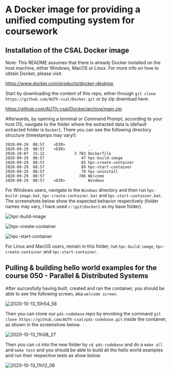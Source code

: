 # A Docker image for providing a unified computing system for coursework

## Installation of the CSAL Docker image

Note: This README assumes that there is already Docker installed on the host machine, either Windows, MacOS or Linux. For more info on how to obtain Docker, please visit:

https://www.docker.com/products/docker-desktop

Start by downloading the content of this repo, either through `git clone https://github.com/AUTh-csal/Docker.git` or by zip download here:
 
https://github.com/AUTh-csal/Docker/archive/main.zip 

Afterwards, by opening a terminal or Command Prompt, according to your host OS, navigate to the folder where the extracted data is (default extracted folder is `Docker`). There you can see the following directory structure (timestamps may vary!):

```
2020-09-29  08:57    <DIR>          .
2020-09-29  08:57    <DIR>          ..
2020-10-07  15:12             3 703 Dockerfile
2020-09-29  08:57                47 hpc-build-image
2020-09-29  08:57                85 hpc-create-container
2020-09-29  08:57                89 hpc-start-container
2020-09-29  08:57                78 hpc-uninstall
2020-09-29  08:57               786 Welcome
2020-09-29  08:57    <DIR>          Windows
```
For Windows users, navigate to the `Windows` directory and then run `hpc-build-image.bat`, `hpc-create-container.bat` and `hpc-start-container.bat`. The screenshots below show the expected behavior respectively (folder names may vary, I have used `c:\git\Docker2` as my base folder).

![hpc-build-image](https://user-images.githubusercontent.com/16119641/95837809-54b33c80-0d41-11eb-8440-7519cede6621.png)

![hpc-create-container](https://user-images.githubusercontent.com/16119641/95837999-8cba7f80-0d41-11eb-9af9-5e94f56f3ceb.png)

![hpc-start-container](https://user-images.githubusercontent.com/16119641/95838179-c25f6880-0d41-11eb-82e7-40ef30f7ccb5.png)

For Linux and MacOS users, remain in this folder, run `hpc-build-image`, `hpc-create-container` and `hpc-start-container`.

## Pulling & building hello world examples for the course 050 - Parallel & Distributed Systems

After succesfully having built, created and ran the container, you should be able to see the following screen, aka `welcome screen`.

![2020-10-13_10h54_58](https://user-images.githubusercontent.com/16119641/95838920-a8725580-0d42-11eb-9162-ca366f81d73b.png)

Then you can clone our `pds-codebase` repo by envoking the command `git clone https://github.com/AUTh-csal/pds-codebase.git` inside the container, as shown in the screenshow below.

![2020-10-13_11h08_27](https://user-images.githubusercontent.com/16119641/95840645-b4f7ad80-0d44-11eb-9f05-dfa6abcc67a4.png)

Then you can `cd` into the new folder by `cd pds-codebase` and do a `make all` and `make test` and you should be able to build all the hello world examples and run their respective tests as show below.

![2020-10-13_11h12_08](https://user-images.githubusercontent.com/16119641/95840842-f5efc200-0d44-11eb-89a6-63929eb11d1d.png)


